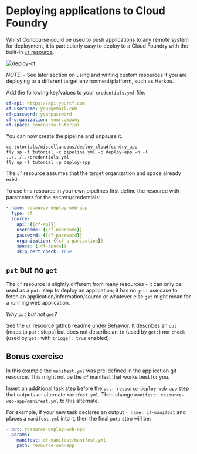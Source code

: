 # Deploying applications to Cloud Foundry

Whilst Concourse could be used to push applications to any remote system for deployment, it is particularly easy to deploy to a Cloud Foundry with the built-in [`cf` resource](https://github.com/concourse/cf-resource).

![deploy-cf](http://cl.ly/432i0n0k1m3l/download/Image%202016-03-01%20at%208.24.43%20am.png)

*NOTE*: - See later section on using and writing custom resources if you are deploying to a different target environment/platform, such as Herkou.

Add the following key/values to your `credentials.yml` file:

```yaml
cf-api: https://api.yourcf.com
cf-username: your@email.com
cf-password: yourpassword
cf-organization: yourcompany
cf-space: concourse-tutorial
```

You can now create the pipeline and unpause it.

```
cd tutorials/miscellaneous/deploy_cloudfoundry_app
fly sp -t tutorial -c pipeline.yml -p deploy-app -n -l ../../../credentials.yml
fly up -t tutorial -p deploy-app
```

The `cf` resource assumes that the target organization and space already exist.

To use this resource in your own pipelines first define the resource with parameters for the secrets/credentials:

```yaml
- name: resource-deploy-web-app
  type: cf
  source:
    api: {{cf-api}}
    username: {{cf-username}}
    password: {{cf-password}}
    organization: {{cf-organization}}
    space: {{cf-space}}
    skip_cert_check: true
```

## `put` but no `get`

The `cf` resource is slightly different from many resources - it can only be used as a `put:` step to deploy an application; it has no `get:` use case to fetch an application/information/source or whatever else `get` might mean for a running web application.

*Why `put` but not `get`?*

See the `cf` resource github readme [under Behavior](https://github.com/concourse/cf-resource#behaviour). It describes an `out` (maps to `put:` steps) but does not describe an `in` (used by `get:`) nor `check` (used by `get:` with `trigger: true` enabled).

## Bonus exercise

In this example the `manifest.yml` was pre-defined in the application git resource. This might not be the `cf` manifest that works best for you.

Insert an additional task step before the `put: resource-deploy-web-app` step that outputs an alternate `manifest.yml`. Then change `manifest: resource-web-app/manifest.yml` to this alternate.

For example, if your new task declares an output `- name: cf-manifest` and places a `manifest.yml` into it, then the final `put:` step will be:

```yaml
- put: resource-deploy-web-app
  params:
    manifest: cf-manifest/manifest.yml
    path: resource-web-app
```
